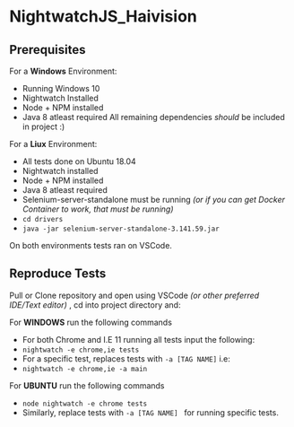 # NightwatchJS_Haivision
## Prerequisites
For a **Windows** Environment:
* Running Windows 10
* Nightwatch Installed
* Node + NPM installed
* Java 8 atleast required
All remaining dependencies *should* be included in project :)

For a **Liux** Environment:
* All tests done on Ubuntu 18.04
* Nightwatch installed
* Node + NPM installed
* Java 8 atleast required
* Selenium-server-standalone must be running *(or if you can get Docker Container to work, that must be running)*
* `cd drivers`
* `java -jar selenium-server-standalone-3.141.59.jar `

On both environments tests ran on VSCode.

## Reproduce Tests
Pull or Clone repository and open using VSCode *(or other preferred IDE/Text editor)* , cd into project directory and:

For **WINDOWS** run the following commands
* For both Chrome and I.E 11 running all tests input the following:
* `nightwatch -e chrome,ie tests`
* For a specific test, replaces tests with ` -a [TAG NAME] ` i.e:
* `nightwatch -e chrome,ie -a main`

For **UBUNTU** run the following commands
* `node nightwatch -e chrome tests`
* Similarly, replace tests with `-a [TAG NAME] ` for running specific tests.
